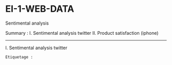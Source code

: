 # EI-1-WEB-DATA

Sentimental analysis

Summary : 
I. Sentimental analysis twitter
II. Product satisfaction (iphone)
 
---------------------------------------------------------------

I. Sentimental analysis twitter

    Etiquetage : 
